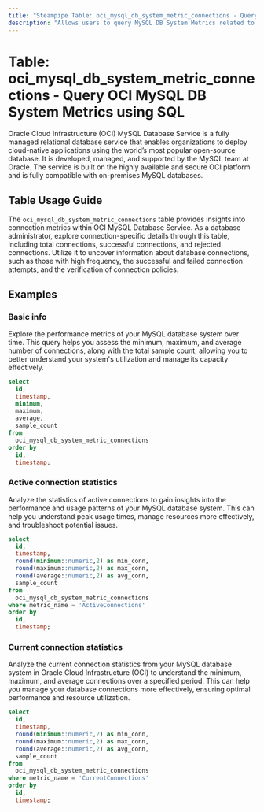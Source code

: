 ```yaml
---
title: "Steampipe Table: oci_mysql_db_system_metric_connections - Query OCI MySQL DB System Metrics using SQL"
description: "Allows users to query MySQL DB System Metrics related to connections."
---
```


# Table: oci_mysql_db_system_metric_connections - Query OCI MySQL DB System Metrics using SQL

Oracle Cloud Infrastructure (OCI) MySQL Database Service is a fully managed relational database service that enables organizations to deploy cloud-native applications using the world’s most popular open-source database. It is developed, managed, and supported by the MySQL team at Oracle. The service is built on the highly available and secure OCI platform and is fully compatible with on-premises MySQL databases.

## Table Usage Guide

The `oci_mysql_db_system_metric_connections` table provides insights into connection metrics within OCI MySQL Database Service. As a database administrator, explore connection-specific details through this table, including total connections, successful connections, and rejected connections. Utilize it to uncover information about database connections, such as those with high frequency, the successful and failed connection attempts, and the verification of connection policies.

## Examples

### Basic info
Explore the performance metrics of your MySQL database system over time. This query helps you assess the minimum, maximum, and average number of connections, along with the total sample count, allowing you to better understand your system's utilization and manage its capacity effectively.

```sql
select
  id,
  timestamp,
  minimum,
  maximum,
  average,
  sample_count
from
  oci_mysql_db_system_metric_connections
order by
  id,
  timestamp;
```

### Active connection statistics
Analyze the statistics of active connections to gain insights into the performance and usage patterns of your MySQL database system. This can help you understand peak usage times, manage resources more effectively, and troubleshoot potential issues.

```sql
select
  id,
  timestamp,
  round(minimum::numeric,2) as min_conn,
  round(maximum::numeric,2) as max_conn,
  round(average::numeric,2) as avg_conn,
  sample_count
from
  oci_mysql_db_system_metric_connections
where metric_name = 'ActiveConnections'
order by
  id,
  timestamp;
```

### Current connection statistics
Analyze the current connection statistics from your MySQL database system in Oracle Cloud Infrastructure (OCI) to understand the minimum, maximum, and average connections over a specified period. This can help you manage your database connections more effectively, ensuring optimal performance and resource utilization.

```sql
select
  id,
  timestamp,
  round(minimum::numeric,2) as min_conn,
  round(maximum::numeric,2) as max_conn,
  round(average::numeric,2) as avg_conn,
  sample_count
from
  oci_mysql_db_system_metric_connections
where metric_name = 'CurrentConnections'
order by
  id,
  timestamp;
```